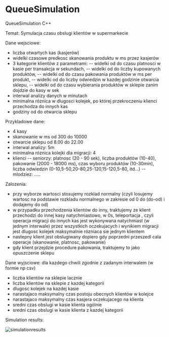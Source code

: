 # QueueSimulation
QueueSimulation C++

Temat: Symulacja czasu obslugi klientów w supermarkecie

Dane wejsciowe:
- liczba otwartych kas (kasjerów)
- widelki czasowe predkosc skanowania produktu w ms przez kasjerów
- 3 kategorie klientów z parametrami:
-- widelki od do czasu platnosci w kasie per transakcja w sekundach,
-- widelki od do liczby kupowanych produktów,
-- widelki od do czasu pakowania produktów w ms per produkt,
-- widelki od do liczby odwiedzin w kazdej godzinie otwarcia sklepu,
-- widelki od do czasu wybierania produktów w sklepie zanim dojdzie do kasy w sek
- interwal analizy danych w minutach
- minimalna róznica w dlugosci kolejek, po której przekroczeniu klienci przechodza do innych kas
- godziny od do otwarcia sklepu

Przykladowe dane:
- 4 kasy
- skanowanie w ms od 300 do 10000
- otwarcie sklepu od 8.00 do 22.00
- interwal analizy: 5m
- minimalna róznica kolejki dla migracji: 4
- klienci
-- seniorzy: platnosc (20 - 90 sek), liczba produktów (10-40), pakowanie (2000 - 18000 ms),  czas wyboru produktów (10-30min), liczba odwiedzin (0-10,5-50,20-80,25-120,15-120,5-80, itd...)
-- mlodziez: .....

Zalozenia:
- przy wyborze wartosci stosujemy rozklad normalny (czyli losujemy wartosc na podstawie rozkladu normalnego w zakresie od 0 do (do-od) i dodajemy do od)
- w przypadku przechodzenia klientów do inny, traktujemy ze klient przechodzi do innej kasy natychmiastowo, w 0s, teleportacja , czyli operacja migracji do innych kas jest wykonywana natychmiast (w jednym interwale) przez wszystkich oczekujacych i wynikiem migracji jest dlugosc kolejek maksymalnie rózniaca sie jednym klientem
- nastepny klient jest obslugiwany dopiero gdy poprzedni przeszedl cala operacje (skanowanie, platnosc, pakowanie)
- gdy klient przejdzie procedure pakowania, traktujemy to jako opuszczenie sklepu

Dane wyjsciowe: dla kazdego chwili zgodnie z zadanym interwalem (w formie np csv)
- liczba klientów na sklepie lacznie
- liczba klientów na sklepie z kazdej kategorii
- dlugosc kolejek na kazdej kasie
- narastajaco maksymalny czas postoju obecnych klientów w kolejce
- narastajaco maksymalny czas kasjera oczekujacego na klienta
- sredni czas obslugi w kasie klienta ogólnie
- sredni czas obslugi w kasie klienta z kazdej kategorii

Simulation results:

![simulationresults](https://user-images.githubusercontent.com/17216605/27081181-7ea5e83e-503f-11e7-9dcf-fd0f629fce65.png)

